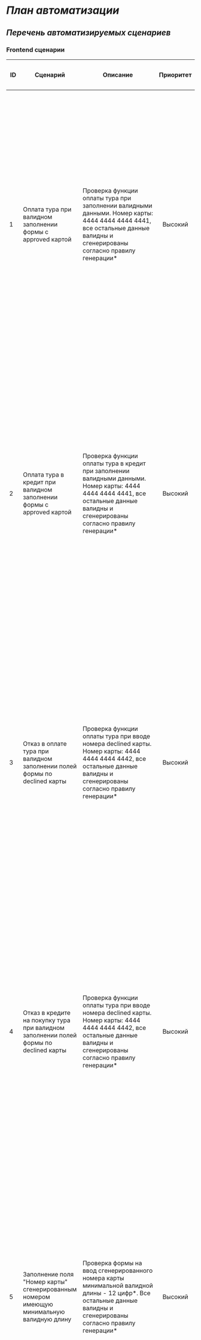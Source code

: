 # _План автоматизации_ #
## _Перечень автоматизируемых сценариев_ ##
### Frontend сценарии ###

| <p style="text-align: center;">ID<p> |                                        <p style="text-align: center;">Сценарий<p>                                         |                                                                                                                                                                                                                                                            <p style="text-align: center;">Описание<p> | <p style="text-align: center;">Приоритет<p> |                                                                                                                                                                                                                                                                                                                                                                                                                                                                                                                                                                      <p style="text-align: center;">Шаги<p> |                                                                                                                                                                                                      <p style="text-align: center;">Ожидаемый результат<p> |
|:-------------------------------------|:-------------------------------------------------------------------------------------------------------------------------:|------------------------------------------------------------------------------------------------------------------------------------------------------------------------------------------------------------------------------------------------------------------------------------------------------:|--------------------------------------------:|------------------------------------------------------------------------------------------------------------------------------------------------------------------------------------------------------------------------------------------------------------------------------------------------------------------------------------------------------------------------------------------------------------------------------------------------------------------------------------------------------------------------------------------------------------------------------------------------------------:|-----------------------------------------------------------------------------------------------------------------------------------------------------------------------------------------------------------------------------------------------------------:|
| 1                                    |                <p style="text-align: left;">Оплата тура при валидном заполнении формы c approved картой<p>                |                                                                                             <p style="text-align: left;">Проверка функции оплаты тура при заполнении валидными данными. Номер карты: 4444 4444 4444 4441, все остальные данные валидны и сгенерированы согласно правилу генерации*<p> |   <p style="text-align: center;">Высокий<p> |                    <p style="text-align: left;">1. Переход на страницу покупки тура http://localhost:8080/   <br/>2. Произвести переход к форме карты через "Купить"  <br/>3. Ввод в поле "Номер карты"  действующего номера 4444 4444 4444 4441  <br/>4. Ввод в поле "Месяц" сгенерированного месяца <br/>5.  Ввод в поле "Год" сгенерированного года  <br/>6. Ввод в поле "Владелец" сгенерированного наименования владельца карты <br/>7. Ввод в поле "CVC/CVV" сгенерированной комбинации чисел  <br/>8. Произвести операцию оплаты тура через "Продолжить"  <br/>9. Проверка на соответствие ответа<p> |                                                                                             <p style="text-align: left;">Сообщение: Успешно! Операция одобрена банком на странице покупки тура. Статус 200, В БД  появились данные указанные в описании<p> |
| 2                                    |           <p style="text-align: left;">Оплата тура в кредит при валидном заполнении формы с approved картой<p>            |                                                                                    <p style="text-align: left;">Проверка функции оплаты тура в кредит при заполнении валидными данными. Номер карты: 4444 4444 4444 4441, все остальные данные валидны и сгенерированы согласно правилу генерации*<p> |   <p style="text-align: center;">Высокий<p> |                     <p style="text-align: left;">1. Переход на страницу покупки тура http://localhost:8080/   <br/>2. Произвести оплату тура через "Купить в кредит"  <br/>3. Ввод в поле "Номер карты"  действующего номера 4444 4444 4444 4441  <br/>4. Ввод в поле "Месяц" сгенерированного месяца <br/>5.  Ввод в поле "Год" сгенерированного года  <br/>6. Ввод в поле "Владелец" сгенерированного наименования владельца карты <br/>7. Ввод в поле "CVC/CVV" сгенерированной комбинации чисел  <br/>8. Произвести операцию оплаты тура через "Продолжить"  <br/>9. Проверка на соответствие ответа<p> |                                                                                             <p style="text-align: left;">Сообщение: Успешно! Операция одобрена банком на странице покупки тура. Статус 200, В БД  появились данные указанные в описании<p> |
| 3                                    |         <p style="text-align: left;">Отказ в оплате тура при валидном заполнении полей формы по declined карты<p>         |                                                                                              <p style="text-align: left;">Проверка функции оплаты тура при вводе номера declined карты. Номер карты: 4444 4444 4444 4442, все остальные данные валидны и сгенерированы согласно правилу генерации*<p> |   <p style="text-align: center;">Высокий<p> |                   <p style="text-align: left;">1. Переход на страницу покупки тура http://localhost:8080/   <br/>2. Произвести переход к форме карты через "Купить"  <br/>3. Ввод в поле "Номер карты"  действующего номера 4444 4444 4444 4442   <br/>4. Ввод в поле "Месяц" сгенерированного месяца <br/>5.  Ввод в поле "Год" сгенерированного года  <br/>6. Ввод в поле "Владелец" сгенерированного наименования владельца карты <br/>7. Ввод в поле "CVC/CVV" сгенерированной комбинации чисел  <br/>8. Произвести операцию оплаты тура через "Продолжить"  <br/>9. Проверка на соответствие ответа<p> |                                                                                                           <p style="text-align: left;">Сообщение: Ошибка! Банк отказал в проведении операции. Статус 400, в БД не появились данные указанные в описании<p> |
| 4                                    |   <p style="text-align: left;">Отказ в кредите на покупку тура при валидном заполнении полей формы по declined карты<p>   |                                                                                              <p style="text-align: left;">Проверка функции оплаты тура при вводе номера declined карты. Номер карты: 4444 4444 4444 4442, все остальные данные валидны и сгенерированы согласно правилу генерации*<p> |   <p style="text-align: center;">Высокий<p> |                    <p style="text-align: left;">1. Переход на страницу покупки тура http://localhost:8080/   <br/>2. Произвести оплату тура через "Купить в кредит"  <br/>3. Ввод в поле "Номер карты"  действующего номера 4444 4444 4444 4442   <br/>4. Ввод в поле "Месяц" сгенерированного месяца <br/>5.  Ввод в поле "Год" сгенерированного года  <br/>6. Ввод в поле "Владелец" сгенерированного наименования владельца карты <br/>7. Ввод в поле "CVC/CVV" сгенерированной комбинации чисел  <br/>8. Произвести операцию оплаты тура через "Продолжить"  <br/>9. Проверка на соответствие ответа<p> |                                                                                                           <p style="text-align: left;">Сообщение: Ошибка! Банк отказал в проведении операции. Статус 400, в БД не появились данные указанные в описании<p> |                                                                                       |
| 5                                    | <p style="text-align: left;">Заполнение поля "Номер карты" сгенерированным номером имеющую минимальную валидную длину<p>  |                                                                                                  <p style="text-align: left;">Проверка формы на ввод сгенерированного номера карты минимальной валидной длины - 12 цифр*. Все остальные данные валидны и сгенерированы согласно правилу генерации*<p> |   <p style="text-align: center;">Высокий<p> |                               <p style="text-align: left;">1. Переход на страницу покупки тура http://localhost:8080/   <br/>2. Произвести переход к форме карты через "Купить"  <br/>3. Ввод в поле "Номер карты" сгенерированного номера карты  <br/>4. Ввод в поле "Месяц" сгенерированного месяца <br/>5.  Ввод в поле "Год" сгенерированного года  <br/>6. Ввод в поле "Владелец" сгенерированного наименования владельца карты <br/>7. Ввод в поле "CVC/CVV" сгенерированной комбинации чисел  <br/>8. Произвести операцию оплаты тура через "Продолжить"  <br/>9. Проверка на соответствие ответа<p> |                                                                        <p style="text-align: left;">Принятие формой указанного номера. Сообщение: Ошибка! Банк отказал в проведении операции. Статус 400, в БД не появились данные указанные в описании<p> |
| 6                                    | <p style="text-align: left;">Заполнение поля "Номер карты" сгенерированным номером имеющую максимальную валидную длину<p> |                                                                                        <p style="text-align: left;">Проверка формы на ввод случайно сгенерированного номера карты максимальной валидной длины - 19 цифр*. Все остальные данные валидны и сгенерированы согласно правилу генерации*<p> |   <p style="text-align: center;">Высокий<p> |                               <p style="text-align: left;">1. Переход на страницу покупки тура http://localhost:8080/   <br/>2. Произвести переход к форме карты через "Купить"  <br/>3. Ввод в поле "Номер карты" сгенерированного номера карты  <br/>4. Ввод в поле "Месяц" сгенерированного месяца <br/>5.  Ввод в поле "Год" сгенерированного года  <br/>6. Ввод в поле "Владелец" сгенерированного наименования владельца карты <br/>7. Ввод в поле "CVC/CVV" сгенерированной комбинации чисел  <br/>8. Произвести операцию оплаты тура через "Продолжить"  <br/>9. Проверка на соответствие ответа<p> |                                                                        <p style="text-align: left;">Принятие формой указанного номера. Сообщение: Ошибка! Банк отказал в проведении операции. Статус 400, в БД не появились данные указанные в описании<p> |
| 7                                    |            <p style="text-align: left;">Заполнение поля "Номер карты" сгенерированным номером длину 16 цифр<p>            |                                                                                                            <p style="text-align: left;">Проверка формы на ввод случайно сгенерированного номера карты длинной - 16 цифр*. Все остальные данные валидны и сгенерированы согласно правилу генерации*<p> |   <p style="text-align: center;">Высокий<p> |                               <p style="text-align: left;">1. Переход на страницу покупки тура http://localhost:8080/   <br/>2. Произвести переход к форме карты через "Купить"  <br/>3. Ввод в поле "Номер карты" сгенерированного номера карты  <br/>4. Ввод в поле "Месяц" сгенерированного месяца <br/>5.  Ввод в поле "Год" сгенерированного года  <br/>6. Ввод в поле "Владелец" сгенерированного наименования владельца карты <br/>7. Ввод в поле "CVC/CVV" сгенерированной комбинации чисел  <br/>8. Произвести операцию оплаты тура через "Продолжить"  <br/>9. Проверка на соответствие ответа<p> |                                                                        <p style="text-align: left;">Принятие формой указанного номера. Сообщение: Ошибка! Банк отказал в проведении операции. Статус 400, в БД не появились данные указанные в описании<p> |
| 8                                    |          <p style="text-align: left;">Заполнение поля "Номер карты" превышающим валидную длину карты номером<p>           |                                                                                                                          <p style="text-align: left;">Проверка формы на ввод случайно сгенерированного карты из 20 цифр*. Все остальные данные валидны и сгенерированы согласно правилу генерации*<p> |   <p style="text-align: center;">Высокий<p> |                               <p style="text-align: left;">1. Переход на страницу покупки тура http://localhost:8080/   <br/>2. Произвести переход к форме карты через "Купить"  <br/>3. Ввод в поле "Номер карты" сгенерированного номера карты  <br/>4. Ввод в поле "Месяц" сгенерированного месяца <br/>5.  Ввод в поле "Год" сгенерированного года  <br/>6. Ввод в поле "Владелец" сгенерированного наименования владельца карты <br/>7. Ввод в поле "CVC/CVV" сгенерированной комбинации чисел  <br/>8. Произвести операцию оплаты тура через "Продолжить"  <br/>9. Проверка на соответствие ответа<p> |                                                                                                           <p style="text-align: left;">Сообщение: Ошибка! Банк отказал в проведении операции. Статус 400, в БД не появились данные указанные в описании<p> |
| 9                                    |        <p style="text-align: left;">Заполнение поля "Номер карты"  ниже допустимой валидной длину карты номером<p>        |                                                                                                                   <p style="text-align: left;">Проверка формы на ввод случайно сгенерированного номера карты из 11 цифр*. Все остальные данные валидны и сгенерированы согласно правилу генерации*<p> |   <p style="text-align: center;">Высокий<p> |                               <p style="text-align: left;">1. Переход на страницу покупки тура http://localhost:8080/   <br/>2. Произвести переход к форме карты через "Купить"  <br/>3. Ввод в поле "Номер карты" сгенерированного номера карты  <br/>4. Ввод в поле "Месяц" сгенерированного месяца <br/>5.  Ввод в поле "Год" сгенерированного года  <br/>6. Ввод в поле "Владелец" сгенерированного наименования владельца карты <br/>7. Ввод в поле "CVC/CVV" сгенерированной комбинации чисел  <br/>8. Произвести операцию оплаты тура через "Продолжить"  <br/>9. Проверка на соответствие ответа<p> |                                                                                  <p style="text-align: left;">В форме карты в поле "Номер карты" появилось предупреждение: "Неверный формат". Статус 400, в БД не появились данные указанные в описании<p> |
| 10                                   |                             <p style="text-align: left;">Поле "Номер карты" не заполняется<p>                             |                                                                                                                                             <p style="text-align: left;">Проверка формы при отказе от ввода номера карты. Все остальные данные валидны и сгенерированы согласно правилу генерации*<p> |   <p style="text-align: center;">Высокий<p> |                                                <p style="text-align: left;">1. Переход на страницу покупки тура http://localhost:8080/   <br/>2. Произвести переход к форме карты через "Купить"  <br/>3. Ничего не вводить в поле "Номер карты"  <br/>4. Ввод в поле "Месяц" сгенерированного месяца <br/>5.  Ввод в поле "Год" сгенерированного года  <br/>6. Ввод в поле "Владелец" сгенерированного наименования владельца карты <br/>7. Ввод в поле "CVC/CVV" сгенерированной комбинации чисел  <br/>8. Произвести операцию оплаты тура через "Продолжить"  <br/>9. Проверка на соответствие ответа<p> |                                                                  <p style="text-align: left;">В форме карты в поле "Номер карты" появилось предупреждение: "Поле обязательно для заполнения". Статус 400, в БД не появились данные указанные в описании<p> |
| 11                                   |       <p style="text-align: left;">Заполнении формы валидными данными c approved картой указанной без пробелов <p>        |                                                                                                           <p style="text-align: left;">Проверка формы при вводе номера карты без пробелов. Номер карты: 4444444444444441. Все остальные данные валидны и сгенерированы согласно правилу генерации*<p> |   <p style="text-align: center;">Высокий<p> |                                           <p style="text-align: left;">1. Переход на страницу покупки тура http://localhost:8080/   <br/>2. Произвести переход к форме карты через "Купить"  <br/>3. Ввод в поле "Номер карты" 44444444444444441  <br/>4. Ввод в поле "Месяц" сгенерированного месяца <br/>5.  Ввод в поле "Год" сгенерированного года  <br/>6. Ввод в поле "Владелец" сгенерированного наименования владельца карты <br/>7. Ввод в поле "CVC/CVV" сгенерированной комбинации чисел  <br/>8. Произвести операцию оплаты тура через "Продолжить"  <br/>9. Проверка на соответствие ответа<p> |                                                                                             <p style="text-align: left;">Сообщение: Успешно! Операция одобрена банком на странице покупки тура. Статус 200, В БД  появились данные указанные в описании<p> |
| 12                                   |                     <p style="text-align: left;">Заполнение поля "Месяц" невалидным номером месяца<p>                     | <p style="text-align: left;">Проверка формы в случае случайно сгенерированного невалидного номера месяца(превышающего число месяцев в году). Генерируется число более 12, но менее 100. Номер карты: 4444 4444 4444 4441. Все остальные данные валидны и сгенерированы согласно правилу генерации*<p> |   <p style="text-align: center;">Средний<p> |                    <p style="text-align: left;">1. Переход на страницу покупки тура http://localhost:8080/   <br/>2. Произвести переход к форме карты через "Купить"  <br/>3. Ввод в поле "Номер карты"  действующего номера 4444 4444 4444 4441  <br/>4. Ввод в поле "Месяц" сгенерированного месяца <br/>5.  Ввод в поле "Год" сгенерированного года  <br/>6. Ввод в поле "Владелец" сгенерированного наименования владельца карты <br/>7. Ввод в поле "CVC/CVV" сгенерированной комбинации чисел  <br/>8. Произвести операцию оплаты тура через "Продолжить"  <br/>9. Проверка на соответствие ответа<p> |                                                                     <p style="text-align: left;">В форме карты в поле "Месяц" появилось предупреждение: "Неверно указан срок действия карты". Статус 400, в БД не появились данные указанные в описании<p> |
| 13                                   |                               <p style="text-align: left;">Заполнение поля "Месяц" нулём<p>                               |                                                                                                  <p style="text-align: left;">Проверка формы в случае указания нуля "0" в поле "Месяц". Номер карты: 4444 4444 4444 4441. Все остальные данные валидны и сгенерированы согласно правилу генерации*<p> |   <p style="text-align: center;">Средний<p> |                                   <p style="text-align: left;">1. Переход на страницу покупки тура http://localhost:8080/   <br/>2. Произвести переход к форме карты через "Купить"  <br/>3. Ввод в поле "Номер карты"  действующего номера 4444 4444 4444 4441  <br/>4. Ввод в поле "Месяц" нуля "0" <br/>5.  Ввод в поле "Год" сгенерированного года  <br/>6. Ввод в поле "Владелец" сгенерированного наименования владельца карты <br/>7. Ввод в поле "CVC/CVV" сгенерированной комбинации чисел  <br/>8. Произвести операцию оплаты тура через "Продолжить"  <br/>9. Проверка на соответствие ответа<p> |                                                                                        <p style="text-align: left;">В форме карты в поле "Месяц" появилось предупреждение: "Неверный формат". Статус 400, в БД не появились данные указанные в описании<p> |
| 14                                   |                           <p style="text-align: left;">Заполнение поля "Месяц" двумя нулями<p>                            |                                                                                           <p style="text-align: left;">Проверка формы в случае указания двух нулей "00" в поле "Месяц". Номер карты: 4444 4444 4444 4441. Все остальные данные валидны и сгенерированы согласно правилу генерации*<p> |   <p style="text-align: center;">Средний<p> |                            <p style="text-align: left;">1. Переход на страницу покупки тура http://localhost:8080/   <br/>2. Произвести переход к форме карты через "Купить"  <br/>3. Ввод в поле "Номер карты"  действующего номера 4444 4444 4444 4441  <br/>4. Ввод в поле "Месяц" двух нулей "00" <br/>5.  Ввод в поле "Год" сгенерированного года  <br/>6. Ввод в поле "Владелец" сгенерированного наименования владельца карты <br/>7. Ввод в поле "CVC/CVV" сгенерированной комбинации чисел  <br/>8. Произвести операцию оплаты тура через "Продолжить"  <br/>9. Проверка на соответствие ответа<p> |                                                                     <p style="text-align: left;">В форме карты в поле "Месяц" появилось предупреждение: "Неверно указан срок действия карты". Статус 400, в БД не появились данные указанные в описании<p> |
| 15                                   |                   <p style="text-align: left;">Заполнение поля "Месяц" без нуля перед числом от 1-9<p>                    |                              <p style="text-align: left;">Проверка формы в случае отказа от установки нуля перед числами от 1 до 9  в поле "Месяц". Генерируется любое число от 1 до 9. Номер карты: 4444 4444 4444 4441. Все остальные данные валидны и сгенерированы согласно правилу генерации*<p> |   <p style="text-align: center;">Средний<p> |      <p style="text-align: left;">1. Переход на страницу покупки тура http://localhost:8080/   <br/>2. Произвести переход к форме карты через "Купить"  <br/>3. Ввод в поле "Номер карты"  действующего номера 4444 4444 4444 4441  <br/>4. Ввод в поле "Месяц" сгенерированного номера месяца от 1-9 <br/>5.  Ввод в поле "Год" сгенерированного года  <br/>6. Ввод в поле "Владелец" сгенерированного наименования владельца карты <br/>7. Ввод в поле "CVC/CVV" сгенерированной комбинации чисел  <br/>8. Произвести операцию оплаты тура через "Продолжить"  <br/>9. Проверка на соответствие ответа<p> |                                                                                             <p style="text-align: left;">Сообщение: Успешно! Операция одобрена банком на странице покупки тура. Статус 200, В БД  появились данные указанные в описании<p> |
| 16                                   |            <p style="text-align: left;">Заполнение поля "Год" числом больше текущий год на ровно на 20 лет<p>             |                                        <p style="text-align: left;">Проверка формы при установке в поле "Год" года превышающую текущую дату на 20 лет и в поле "Месяц" текущего месяца. Номер карты: 4444 4444 4444 4441. Все остальные данные валидны и сгенерированы согласно правилу генерации*<p> |   <p style="text-align: center;">Средний<p> |              <p style="text-align: left;">1. Переход на страницу покупки тура http://localhost:8080/   <br/>2. Произвести переход к форме карты через "Купить"  <br/>3. Ввод в поле "Номер карты"  действующего номера 4444 4444 4444 4441  <br/>4. Ввод в поле "Месяц" текущего месяца <br/>5.  Ввод в поле "Год" года больше текущего ровно на 20 лет <br/>6. Ввод в поле "Владелец" сгенерированного наименования владельца карты <br/>7. Ввод в поле "CVC/CVV" сгенерированной комбинации чисел  <br/>8. Произвести операцию оплаты тура через "Продолжить"  <br/>9. Проверка на соответствие ответа<p> |                                                                                             <p style="text-align: left;">Сообщение: Успешно! Операция одобрена банком на странице покупки тура. Статус 200, В БД  появились данные указанные в описании<p> |
| 17                                   |              <p style="text-align: left;">Заполнение поля "Год" числом превышающий текущий год на 20 лет<p>               |                                                                         <p style="text-align: left;">Проверка формы при установке в поле "Год" года превышающую текущую дату на 20 лет. Номер карты: 4444 4444 4444 4441. Все остальные данные валидны и сгенерированы согласно правилу генерации*<p> |   <p style="text-align: center;">Средний<p> | <p style="text-align: left;">1. Переход на страницу покупки тура http://localhost:8080/   <br/>2. Произвести переход к форме карты через "Купить"  <br/>3. Ввод в поле "Номер карты"  действующего номера 4444 4444 4444 4441  <br/>4. Ввод в поле "Месяц" сгенерированного номера месяца <br/>5.  Ввод в поле "Год" года превышающий текущий на 20 лет <br/>6. Ввод в поле "Владелец" сгенерированного наименования владельца карты <br/>7. Ввод в поле "CVC/CVV" сгенерированной комбинации чисел  <br/>8. Произвести операцию оплаты тура через "Продолжить"  <br/>9. Проверка на соответствие ответа<p> |                                                                       <p style="text-align: left;">В форме карты в поле "Год" появилось предупреждение: "Неверно указан срок действия карты". Статус 400, в БД не появились данные указанные в описании<p> |
| 18                                   |                 <p style="text-align: left;">Заполнение поля "Год" датой при которой срок карты истёк<p>                  |                                                                                                <p style="text-align: left;">Проверка формы при установке в поле "Год" предыдущего года. Номер карты: 4444 4444 4444 4441. Все остальные данные валидны и сгенерированы согласно правилу генерации*<p> |   <p style="text-align: center;">Средний<p> |                     <p style="text-align: left;">1. Переход на страницу покупки тура http://localhost:8080/   <br/>2. Произвести переход к форме карты через "Купить"  <br/>3. Ввод в поле "Номер карты"  действующего номера 4444 4444 4444 4441  <br/>4. Ввод в поле "Месяц" сгенерированного номера месяца <br/>5.  Ввод в поле "Год" текущего года  <br/>6. Ввод в поле "Владелец" сгенерированного наименования владельца карты <br/>7. Ввод в поле "CVC/CVV" сгенерированной комбинации чисел  <br/>8. Произвести операцию оплаты тура через "Продолжить"  <br/>9. Проверка на соответствие ответа<p> |                                                                                <p style="text-align: left;">В форме карты в поле "Год" появилось предупреждение: "Истёк срок действия карты". Статус 400, в БД не появились данные указанные в описании<p> |
| 19                                   |                                <p style="text-align: left;">Заполнение поля "Год" нулём<p>                                |                                                                                                        <p style="text-align: left;">Проверка формы при установке в поле "Год" нуля "0". Номер карты: 4444 4444 4444 4441. Все остальные данные валидны и сгенерированы согласно правилу генерации*<p> |    <p style="text-align: center;">Низкий<p> |                                     <p style="text-align: left;">1. Переход на страницу покупки тура http://localhost:8080/   <br/>2. Произвести переход к форме карты через "Купить"  <br/>3. Ввод в поле "Номер карты"  действующего номера 4444 4444 4444 4441  <br/>4. Ввод в поле "Месяц" предыдущего месяца <br/>5.  Ввод в поле "Год"  нуля "0"  <br/>6. Ввод в поле "Владелец" сгенерированного наименования владельца карты <br/>7. Ввод в поле "CVC/CVV" сгенерированной комбинации чисел  <br/>8. Произвести операцию оплаты тура через "Продолжить"  <br/>9. Проверка на соответствие ответа<p> |                                                                                          <p style="text-align: left;">В форме карты в поле "Год" появилось предупреждение: "Неверный формат". Статус 400, в БД не появились данные указанные в описании<p> |
| 20                                   |                            <p style="text-align: left;">Заполнение поля "Год" двумя нулями<p>                             |                                                                   <p style="text-align: left;">Проверка формы при установке в поле "Год" двух нулей "00", в поле месяц текущего месяца. Номер карты: 4444 4444 4444 4441. Все остальные данные валидны и сгенерированы согласно правилу генерации*<p> |    <p style="text-align: center;">Низкий<p> |                  <p style="text-align: left;">1. Переход на страницу покупки тура http://localhost:8080/   <br/>2. Произвести переход к форме карты через "Купить"  <br/>3. Ввод в поле "Номер карты"  действующего номера 4444 4444 4444 4441  <br/>4.  Ввод в поле "Месяц" сгенерированного номера месяца <br/>5.  Ввод в поле "Год"  двух нулей "0"  <br/>6. Ввод в поле "Владелец" сгенерированного наименования владельца карты <br/>7. Ввод в поле "CVC/CVV" сгенерированной комбинации чисел  <br/>8. Произвести операцию оплаты тура через "Продолжить"  <br/>9. Проверка на соответствие ответа<p> | <p style="text-align: left;">В форме карты в поле "Год" появилось предупреждение: "Истёк срок действия карты". Статус 400, в БД не появились данные указанные в описании. В случае соответствия указанного года текущему, операция завершается успешно.<p> |
| 21                                   |                                 <p style="text-align: left;">Поле "Год" не заполняется<p>                                 |                                                                                                <p style="text-align: left;">Проверка формы при отказе от заполнения данными поля "Год". Номер карты: 4444 4444 4444 4441. Все остальные данные валидны и сгенерированы согласно правилу генерации*<p> |   <p style="text-align: center;">Средний<p> |                        <p style="text-align: left;">1. Переход на страницу покупки тура http://localhost:8080/   <br/>2. Произвести переход к форме карты через "Купить"  <br/>3. Ввод в поле "Номер карты"  действующего номера 4444 4444 4444 4441  <br/>4.  Ввод в поле "Месяц" сгенерированного номера месяца <br/>5.  Поле "Год"  оставить пустым  <br/>6. Ввод в поле "Владелец" сгенерированного наименования владельца карты <br/>7. Ввод в поле "CVC/CVV" сгенерированной комбинации чисел  <br/>8. Произвести операцию оплаты тура через "Продолжить"  <br/>9. Проверка на соответствие ответа<p> |                                                                          <p style="text-align: left;">В форме карты в поле "Год" появилось предупреждение: "Поле обязательно для заполнения". Статус 400, в БД не появились данные указанные в описании<p> |
| 22                                   |                                <p style="text-align: left;">Поле "Месяц" не заполняется<p>                                |                                                                                              <p style="text-align: left;">Проверка формы при отказе от заполнения данными поля "Месяц". Номер карты: 4444 4444 4444 4441. Все остальные данные валидны и сгенерированы согласно правилу генерации*<p> |   <p style="text-align: center;">Средний<p> |                                   <p style="text-align: left;">1. Переход на страницу покупки тура http://localhost:8080/   <br/>2. Произвести переход к форме карты через "Купить"  <br/>3. Ввод в поле "Номер карты"  действующего номера 4444 4444 4444 4441  <br/>4. Поле "Месяц" оставить пустым <br/>5.  Ввод в поле "Год" сгенерированного года  <br/>6. Ввод в поле "Владелец" сгенерированного наименования владельца карты <br/>7. Ввод в поле "CVC/CVV" сгенерированной комбинации чисел  <br/>8. Произвести операцию оплаты тура через "Продолжить"  <br/>9. Проверка на соответствие ответа<p> |                                                                        <p style="text-align: left;">В форме карты в поле "Месяц" появилось предупреждение: "Поле обязательно для заполнения". Статус 400, в БД не появились данные указанные в описании<p> |
| 23                                   |             <p style="text-align: left;">Заполнение поля "Владелец" наименованием с использованием дефиса<p>              |                                             <p style="text-align: left;">Проверка формы при заполнении поля "Владелец" сгенерированного наименования внутри которого использован дефис. Номер карты: 4444 4444 4444 4441. Все остальные данные валидны и сгенерированы согласно правилу генерации*<p> |   <p style="text-align: center;">Средний<p> |             <p style="text-align: left;">1. Переход на страницу покупки тура http://localhost:8080/   <br/>2. Произвести переход к форме карты через "Купить"  <br/>3. Ввод в поле "Номер карты"  действующего номера 4444 4444 4444 4441  <br/>4. Ввод в поле "Месяц" сгенерированного номера месяца <br/>5.  Ввод в поле "Год" сгенерированного года  <br/>6. Ввод в поле "Владелец" сгенерированного наименования владельца карты <br/>7. Ввод в поле "CVC/CVV" сгенерированной комбинации чисел  <br/>8. Произвести операцию оплаты тура через "Продолжить"  <br/>9. Проверка на соответствие ответа<p> |                                                                                             <p style="text-align: left;">Сообщение: Успешно! Операция одобрена банком на странице покупки тура. Статус 200, В БД  появились данные указанные в описании<p> |
| 24                                   |   <p style="text-align: left;">Заполнение поля "Владелец" наименованием с использованием пробела после наименования<p>    |                                             <p style="text-align: left;">Проверка формы при заполнении поля "Владелец" сгенерированного наименования после которого использован пробел. Номер карты: 4444 4444 4444 4441. Все остальные данные валидны и сгенерированы согласно правилу генерации*<p> |    <p style="text-align: center;">Низкий<p> |             <p style="text-align: left;">1. Переход на страницу покупки тура http://localhost:8080/   <br/>2. Произвести переход к форме карты через "Купить"  <br/>3. Ввод в поле "Номер карты"  действующего номера 4444 4444 4444 4441  <br/>4. Ввод в поле "Месяц" сгенерированного номера месяца <br/>5.  Ввод в поле "Год" сгенерированного года  <br/>6. Ввод в поле "Владелец" сгенерированного наименования владельца карты <br/>7. Ввод в поле "CVC/CVV" сгенерированной комбинации чисел  <br/>8. Произвести операцию оплаты тура через "Продолжить"  <br/>9. Проверка на соответствие ответа<p> |                                                                                             <p style="text-align: left;">Сообщение: Успешно! Операция одобрена банком на странице покупки тура. Статус 200, В БД  появились данные указанные в описании<p> |
| 25                                   |   <p style="text-align: left;">Заполнение поля "Владелец" наименованием с использованием пробела перед наименованием<p>   |                                              <p style="text-align: left;">Проверка формы при заполнении поля "Владелец" сгенерированного наименования перед которым использован пробел. Номер карты: 4444 4444 4444 4441. Все остальные данные валидны и сгенерированы согласно правилу генерации*<p> |    <p style="text-align: center;">Низкий<p> |             <p style="text-align: left;">1. Переход на страницу покупки тура http://localhost:8080/   <br/>2. Произвести переход к форме карты через "Купить"  <br/>3. Ввод в поле "Номер карты"  действующего номера 4444 4444 4444 4441  <br/>4. Ввод в поле "Месяц" сгенерированного номера месяца <br/>5.  Ввод в поле "Год" сгенерированного года  <br/>6. Ввод в поле "Владелец" сгенерированного наименования владельца карты <br/>7. Ввод в поле "CVC/CVV" сгенерированной комбинации чисел  <br/>8. Произвести операцию оплаты тура через "Продолжить"  <br/>9. Проверка на соответствие ответа<p> |                                                 <p style="text-align: left;">Наименование указано без пробела перед ним. Сообщение: Успешно! Операция одобрена банком на странице покупки тура. Статус 200, В БД  появились данные указанные в описании<p> |
| 26                                   |                      <p style="text-align: left;">Заполнение поля "Владелец" при неименной карте<p>                       |                                                                             <p style="text-align: left;">Проверка формы при заполнении поля "Владелец" наименованием "Unembossed name". Номер карты: 4444 4444 4444 4441. Все остальные данные валидны и сгенерированы согласно правилу генерации*<p> |   <p style="text-align: center;">Высокий<p> |                                         <p style="text-align: left;">1. Переход на страницу покупки тура http://localhost:8080/   <br/>2. Произвести переход к форме карты через "Купить"  <br/>3. Ввод в поле "Номер карты"  действующего номера 4444 4444 4444 4441  <br/>4. Ввод в поле "Месяц" сгенерированного номера месяца <br/>5.  Ввод в поле "Год" сгенерированного года  <br/>6. Ввод в поле "Владелец" "Unembossed name" <br/>7. Ввод в поле "CVC/CVV" сгенерированной комбинации чисел  <br/>8. Произвести операцию оплаты тура через "Продолжить"  <br/>9. Проверка на соответствие ответа<p> |                                                                                             <p style="text-align: left;">Сообщение: Успешно! Операция одобрена банком на странице покупки тура. Статус 200, В БД  появились данные указанные в описании<p> |
| 27                                   |         <p style="text-align: left;">Заполнение поля "Владелец" наименованием с двумя пробелами между именами<p>          |                               <p style="text-align: left;">Проверка формы при заполнении поля "Владелец" сгенерированного наименования между именами которого используются два пробела. Номер карты: 4444 4444 4444 4441. Все остальные данные валидны и сгенерированы согласно правилу генерации*<p> |    <p style="text-align: center;">Низкий<p> |             <p style="text-align: left;">1. Переход на страницу покупки тура http://localhost:8080/   <br/>2. Произвести переход к форме карты через "Купить"  <br/>3. Ввод в поле "Номер карты"  действующего номера 4444 4444 4444 4441  <br/>4. Ввод в поле "Месяц" сгенерированного номера месяца <br/>5.  Ввод в поле "Год" сгенерированного года  <br/>6. Ввод в поле "Владелец" сгенерированного наименования владельца карты <br/>7. Ввод в поле "CVC/CVV" сгенерированной комбинации чисел  <br/>8. Произвести операцию оплаты тура через "Продолжить"  <br/>9. Проверка на соответствие ответа<p> |                                                                                     <p style="text-align: left;">В форме карты в поле "Владелец" появилось предупреждение: "Неверный формат". Статус 400, в БД не появились данные указанные в описании<p> |
| 28                                   |   <p style="text-align: left;">Заполнение поля "Владелец" при указании наименования с использованием спец. символов<p>    |                                                              <p style="text-align: left;">Проверка формы при заполнении поля "Владелец" наименованием: SPECIAL?#^)(!"'></*%$.@№!&-+~`:. Номер карты: 4444 4444 4444 4441. Все остальные данные валидны и сгенерированы согласно правилу генерации*<p> |    <p style="text-align: center;">Низкий<p> |              <p style="text-align: left;">1. Переход на страницу покупки тура http://localhost:8080/   <br/>2. Произвести переход к форме карты через "Купить"  <br/>3. Ввод в поле "Номер карты"  действующего номера 4444 4444 4444 4441  <br/>4. Ввод в поле "Месяц" сгенерированного номера месяца <br/>5.  Ввод в поле "Год" сгенерированного года  <br/>6. Ввод в поле "Владелец" наименования SPECIAL?#^)(!"'></*%$.@№!&-+~`: <br/>7. Ввод в поле "CVC/CVV" сгенерированной комбинации чисел  <br/>8. Произвести операцию оплаты тура через "Продолжить"  <br/>9. Проверка на соответствие ответа<p> |                              <p style="text-align: left;">В форме карты в поле "Владелец" появилось предупреждение: "Наименования Владельца должно быть указано латиницей верхнего регистра". Статус 400, в БД не появились данные указанные в описании<p> |
| 29                                   |     <p style="text-align: left;">Заполнение поля "Владелец" наименованием на латинице верхнего и нижнего регистра<p>      |                <p style="text-align: left;">Проверка формы при заполнении поля "Владелец" сгенерированным наименованием на латинице с использованием букв верхнего и нижнего регистра . Номер карты: 4444 4444 4444 4441. Все остальные данные валидны и сгенерированы согласно правилу генерации*<p> |    <p style="text-align: center;">Низкий<p> |             <p style="text-align: left;">1. Переход на страницу покупки тура http://localhost:8080/   <br/>2. Произвести переход к форме карты через "Купить"  <br/>3. Ввод в поле "Номер карты"  действующего номера 4444 4444 4444 4441  <br/>4. Ввод в поле "Месяц" сгенерированного номера месяца <br/>5.  Ввод в поле "Год" сгенерированного года  <br/>6. Ввод в поле "Владелец" сгенерированного наименования владельца карты <br/>7. Ввод в поле "CVC/CVV" сгенерированной комбинации чисел  <br/>8. Произвести операцию оплаты тура через "Продолжить"  <br/>9. Проверка на соответствие ответа<p> |                              <p style="text-align: left;">В форме карты в поле "Владелец" появилось предупреждение: "Наименования Владельца должно быть указано латиницей верхнего регистра". Статус 400, в БД не появились данные указанные в описании<p> |
| 30                                   |     <p style="text-align: left;">Заполнение поля "Владелец" наименованием на кириллице верхнего и нижнего регистра<p>     |               <p style="text-align: left;">Проверка формы при заполнении поля "Владелец" сгенерированным наименованием на кириллице с использованием букв верхнего и нижнего регистра . Номер карты: 4444 4444 4444 4441. Все остальные данные валидны и сгенерированы согласно правилу генерации*<p> |    <p style="text-align: center;">Низкий<p> |             <p style="text-align: left;">1. Переход на страницу покупки тура http://localhost:8080/   <br/>2. Произвести переход к форме карты через "Купить"  <br/>3. Ввод в поле "Номер карты"  действующего номера 4444 4444 4444 4441  <br/>4. Ввод в поле "Месяц" сгенерированного номера месяца <br/>5.  Ввод в поле "Год" сгенерированного года  <br/>6. Ввод в поле "Владелец" сгенерированного наименования владельца карты <br/>7. Ввод в поле "CVC/CVV" сгенерированной комбинации чисел  <br/>8. Произвести операцию оплаты тура через "Продолжить"  <br/>9. Проверка на соответствие ответа<p> |                              <p style="text-align: left;">В форме карты в поле "Владелец" появилось предупреждение: "Наименования Владельца должно быть указано латиницей верхнего регистра". Статус 400, в БД не появились данные указанные в описании<p> |
| 31                                   |              <p style="text-align: left;">Заполнение поля "Владелец" наименованием с использованием цифр<p>               |                                                        <p style="text-align: left;">Проверка формы при заполнении поля "Владелец" сгенерированным наименованием с использованием цифр . Номер карты: 4444 4444 4444 4441. Все остальные данные валидны и сгенерированы согласно правилу генерации*<p> |    <p style="text-align: center;">Низкий<p> |            <p style="text-align: left;">1. Переход на страницу покупки тура http://localhost:8080/   <br/>2. Произвести переход к форме карты через "Купить"  <br/>3. Ввод в поле "Номер карты"  действующего номера 4444 4444 4444 4441  <br/>4. Ввод в поле "Месяц" сгенерированного номера месяца <br/>5.  Ввод в поле "Год" сгенерированного года  <br/>6. Ввод в поле "Владелец" сгенерированного наименования владельца карты  <br/>7. Ввод в поле "CVC/CVV" сгенерированной комбинации чисел  <br/>8. Произвести операцию оплаты тура через "Продолжить"  <br/>9. Проверка на соответствие ответа<p> |                              <p style="text-align: left;">В форме карты в поле "Владелец" появилось предупреждение: "Наименования Владельца должно быть указано латиницей верхнего регистра". Статус 400, в БД не появились данные указанные в описании<p> |
| 32                                   |                              <p style="text-align: left;">Поле "Владелец" не заполняется<p>                               |                                                                                                  <p style="text-align: left;">Проверка формы при отказе от заполнения поля "Владелец" . Номер карты: 4444 4444 4444 4441. Все остальные данные валидны и сгенерированы согласно правилу генерации*<p> |   <p style="text-align: center;">Средний<p> |                                                  <p style="text-align: left;">1. Переход на страницу покупки тура http://localhost:8080/   <br/>2. Произвести переход к форме карты через "Купить"  <br/>3. Ввод в поле "Номер карты"  действующего номера 4444 4444 4444 4441  <br/>4. Ввод в поле "Месяц" сгенерированного номера месяца <br/>5.  Ввод в поле "Год" сгенерированного года  <br/>6. Оставить поле "Владелец" пустым <br/>7. Ввод в поле "CVC/CVV" сгенерированной комбинации чисел  <br/>8. Произвести операцию оплаты тура через "Продолжить"  <br/>9. Проверка на соответствие ответа<p> |                                                                     <p style="text-align: left;">В форме карты в поле "Владелец" появилось предупреждение: "Поле обязательно для заполнения". Статус 400, в БД не появились данные указанные в описании<p> |
| 33                                   |                 <p style="text-align: left;">Заполнение поля "Владелец" наименованием из одного буквы<p>                  |                                                    <p style="text-align: left;">Проверка формы при заполнении поля "Владелец" одной генерируемой буквой на латинице в верхнем регистре. Номер карты: 4444 4444 4444 4441. Все остальные данные валидны и сгенерированы согласно правилу генерации*<p> |   <p style="text-align: center;">Средний<p> |            <p style="text-align: left;">1. Переход на страницу покупки тура http://localhost:8080/   <br/>2. Произвести переход к форме карты через "Купить"  <br/>3. Ввод в поле "Номер карты"  действующего номера 4444 4444 4444 4441  <br/>4. Ввод в поле "Месяц" сгенерированного номера месяца <br/>5.  Ввод в поле "Год" сгенерированного года  <br/>6. Ввод в поле "Владелец" сгенерированного наименования владельца карты  <br/>7. Ввод в поле "CVC/CVV" сгенерированной комбинации чисел  <br/>8. Произвести операцию оплаты тура через "Продолжить"  <br/>9. Проверка на соответствие ответа<p> |                                                                                             <p style="text-align: left;">Сообщение: Успешно! Операция одобрена банком на странице покупки тура. Статус 200, В БД  появились данные указанные в описании<p> |
| 34                                   |                          <p style="text-align: left;">Заполнение поля "CVC/CVV" одной цифрой<p>                           |                                                                                 <p style="text-align: left;">Проверка формы при заполнении поля "CVC/CVV" сгенерированной одной цифрой. Номер карты: 4444 4444 4444 4441. Все остальные данные валидны и сгенерированы согласно правилу генерации*<p> |   <p style="text-align: center;">Средний<p> |                                      <p style="text-align: left;">1. Переход на страницу покупки тура http://localhost:8080/   <br/>2. Произвести переход к форме карты через "Купить"  <br/>3. Ввод в поле "Номер карты"  действующего номера 4444 4444 4444 4441  <br/>4. Ввод в поле "Месяц" сгенерированного номера месяца <br/>5.  Ввод в поле "Год" сгенерированного года  <br/>6. Ввод в поле "Владелец" сгенерированного наименования  <br/>7. Ввод в поле "CVC/CVV" сгенерированного числа  <br/>8. Произвести операцию оплаты тура через "Продолжить"  <br/>9. Проверка на соответствие ответа<p> |                                                         <p style="text-align: left;"><p style="text-align: left;">В форме карты в поле "CVC/CVV" появилось предупреждение: "Неверный формат". Статус 400, в БД не появились данные указанные в описании<p> |
| 35                                   |                          <p style="text-align: left;">Заполнение поля "CVC/CVV" двумя цифрами<p>                          |                                                                               <p style="text-align: left;">Проверка формы при заполнении поля "CVC/CVV" сгенерированными двумя цифрами. Номер карты: 4444 4444 4444 4441. Все остальные данные валидны и сгенерированы согласно правилу генерации*<p> |   <p style="text-align: center;">Средний<p> |                                  <p style="text-align: left;">1. Переход на страницу покупки тура http://localhost:8080/   <br/>2. Произвести переход к форме карты через "Купить"  <br/>3. Ввод в поле "Номер карты"  действующего номера 4444 4444 4444 4441  <br/>4. Ввод в поле "Месяц" сгенерированного номера месяца <br/>5.  Ввод в поле "Год" сгенерированного года  <br/>6. Ввод в поле "Владелец" сгенерированного наименования  <br/>7. Ввод в поле "CVC/CVV" сгенерированной пары чисел  <br/>8. Произвести операцию оплаты тура через "Продолжить"  <br/>9. Проверка на соответствие ответа<p> |                                                         <p style="text-align: left;"><p style="text-align: left;">В форме карты в поле "CVC/CVV" появилось предупреждение: "Неверный формат". Статус 400, в БД не появились данные указанные в описании<p> |
| 36                                   |                              <p style="text-align: left;">Заполнение поля "CVC/CVV"нулём<p>                               |                                                                                                        <p style="text-align: left;">Проверка формы при заполнении поля "CVC/CVV" нулём. Номер карты: 4444 4444 4444 4441. Все остальные данные валидны и сгенерированы согласно правилу генерации*<p> |   <p style="text-align: center;">Средний<p> |                                                        <p style="text-align: left;">1. Переход на страницу покупки тура http://localhost:8080/   <br/>2. Произвести переход к форме карты через "Купить"  <br/>3. Ввод в поле "Номер карты"  действующего номера 4444 4444 4444 4441  <br/>4. Ввод в поле "Месяц" сгенерированного номера месяца <br/>5.  Ввод в поле "Год" сгенерированного года  <br/>6. Ввод в поле "Владелец" сгенерированного наименования  <br/>7. Ввод в поле "CVC/CVV" нуля  <br/>8. Произвести операцию оплаты тура через "Продолжить"  <br/>9. Проверка на соответствие ответа<p> |                                                         <p style="text-align: left;"><p style="text-align: left;">В форме карты в поле "CVC/CVV" появилось предупреждение: "Неверный формат". Статус 400, в БД не появились данные указанные в описании<p> |
| 37                                   |                          <p style="text-align: left;">Заполнение поля "CVC/CVV" двумя нулями<p>                           |                                                                                                 <p style="text-align: left;">Проверка формы при заполнении поля "CVC/CVV" двумя нулями. Номер карты: 4444 4444 4444 4441. Все остальные данные валидны и сгенерированы согласно правилу генерации*<p> |   <p style="text-align: center;">Средний<p> |                                                  <p style="text-align: left;">1. Переход на страницу покупки тура http://localhost:8080/   <br/>2. Произвести переход к форме карты через "Купить"  <br/>3. Ввод в поле "Номер карты"  действующего номера 4444 4444 4444 4441  <br/>4. Ввод в поле "Месяц" сгенерированного номера месяца <br/>5.  Ввод в поле "Год" сгенерированного года  <br/>6. Ввод в поле "Владелец" сгенерированного наименования  <br/>7. Ввод в поле "CVC/CVV" двух нулей  <br/>8. Произвести операцию оплаты тура через "Продолжить"  <br/>9. Проверка на соответствие ответа<p> |                                                         <p style="text-align: left;"><p style="text-align: left;">В форме карты в поле "CVC/CVV" появилось предупреждение: "Неверный формат". Статус 400, в БД не появились данные указанные в описании<p> |
| 38                                   |                               <p style="text-align: left;">Поле "CVC/CVV" не заполняется<p>                               |                                                                                                    <p style="text-align: left;">Проверка формы при отказе от заполнения поля "CVC/CVV". Номер карты: 4444 4444 4444 4441. Все остальные данные валидны и сгенерированы согласно правилу генерации*<p> |   <p style="text-align: center;">Средний<p> |                                                    <p style="text-align: left;">1. Переход на страницу покупки тура http://localhost:8080/   <br/>2. Произвести переход к форме карты через "Купить"  <br/>3. Ввод в поле "Номер карты"  действующего номера 4444 4444 4444 4441  <br/>4. Ввод в поле "Месяц" сгенерированного номера месяца <br/>5.  Ввод в поле "Год" сгенерированного года  <br/>6. Ввод в поле "Владелец" сгенерированного наименования  <br/>7. Оставить поле "CVC/CVV" пустым  <br/>8. Произвести операцию оплаты тура через "Продолжить"  <br/>9. Проверка на соответствие ответа<p> |                                         <p style="text-align: left;"><p style="text-align: left;">В форме карты в поле "CVC/CVV" появилось предупреждение: "Поле обязательно для заполнения". Статус 400, в БД не появились данные указанные в описании<p> |

### Backend сценарии ###

| <p style="text-align: center;">ID<p> | <p style="text-align: center;">Сценарий<p>                                                            |                                                                                                                                                                                                                                                                                 <p style="text-align: center;">Описание<p> | <p style="text-align: center;">Приоритет<p> |                                                                                                                                                                                                                              <p style="text-align: center;">Шаги<p> |                              <p style="text-align: center;">Ожидаемый результат<p> |
|:-------------------------------------|:------------------------------------------------------------------------------------------------------|---------------------------------------------------------------------------------------------------------------------------------------------------------------------------------------------------------------------------------------------------------------------------------------------------------------------------:|--------------------------------------------:|--------------------------------------------------------------------------------------------------------------------------------------------------------------------------------------------------------------------------------------------------------------------:|-----------------------------------------------------------------------------------:|
| 1                                    | <p style="text-align: left;">Отправка POST запроса с approved картой при оплате тура  <p>             |                                                   <p style="text-align: left;">Проверка ответа, при отправке POST запроса с валидными данными в body и номера действующей кредитной карты на http://localhost:8080/api/v1/pay. Номер карты: 4444 4444 4444 4441. Данные в body генерируются согласно правилу генерации*<p> |   <p style="text-align: center;">Высокий<p> |    <p style="text-align: left;">1. Указываем данные в body: номер действующей карты 4444 4444 4444 4441, сгенерированные валидные данные месяца, года, владельца, CVC/CVV <br/>2. Делаем POST запрос на http://localhost:8080/api/v1/pay <br/>3. Проверка ответа<p> | <p style="text-align: left;">Статус 200, появление соответствующей записей в БД<p> |
| 2                                    | <p style="text-align: left;">Отправка POST запроса с approved картой при оплате тура кредит <p>       |                                                <p style="text-align: left;">Проверка ответа, при отправке POST запроса с валидными данными в body и номера действующей кредитной карты на http://localhost:8080/api/v1/credit. Номер карты: 4444 4444 4444 4441. Данные в body генерируются согласно правилу генерации*<p> |   <p style="text-align: center;">Высокий<p> | <p style="text-align: left;">1. Указываем данные в body: номер действующей карты 4444 4444 4444 4441, сгенерированные валидные данные месяца, года, владельца, CVC/CVV <br/>2. Делаем POST запрос на http://localhost:8080/api/v1/credit <br/>3. Проверка ответа<p> | <p style="text-align: left;">Статус 200, появление соответствующей записей в БД<p> |
| 3                                    | <p style="text-align: left;">Отправка POST запроса с declined картой при оплате тура  <p>             |                                                      <p style="text-align: left;">Проверка ответа, при отправке POST запроса с валидными данными в body и номера declined кредитной карты на http://localhost:8080/api/v1/pay. Номер карты: 4444 4444 4444 4442. Данные в body генерируются согласно правилу генерации*<p> |   <p style="text-align: center;">Высокий<p> |    <p style="text-align: left;">1. Указываем данные в body: номер действующей карты 4444 4444 4444 4442, сгенерированные валидные данные месяца, года, владельца, CVC/CVV <br/>2. Делаем POST запрос на http://localhost:8080/api/v1/pay <br/>3. Проверка ответа<p> |        <p style="text-align: left;">Статус 400, в БД не появляются новые записи<p> |
| 4                                    | <p style="text-align: left;">Отправка POST запроса с declined картой при оплате в кредит <p>          |                                                   <p style="text-align: left;">Проверка ответа, при отправке POST запроса с валидными данными в body и номера declined кредитной карты на http://localhost:8080/api/v1/credit. Номер карты: 4444 4444 4444 4442. Данные в body генерируются согласно правилу генерации*<p> |   <p style="text-align: center;">Высокий<p> | <p style="text-align: left;">1. Указываем данные в body: номер действующей карты 4444 4444 4444 4442, сгенерированные валидные данные месяца, года, владельца, CVC/CVV <br/>2. Делаем POST запрос на http://localhost:8080/api/v1/credit <br/>3. Проверка ответа<p> |        <p style="text-align: left;">Статус 400, в БД не появляются новые записи<p> |
| 5                                    | <p style="text-align: left;">Отправка POST запроса с пустым body при оплате тура<p>                   |                                                                                                                                                                                             <p style="text-align: left;">Проверка ответа, при отправке POST запроса с пустым  body на http://localhost:8080/api/v1/pay.<p> |   <p style="text-align: center;">Высокий<p> |                                                                                                               <p style="text-align: left;">1. Не указываем данные в body  <br/>2. Делаем POST запрос на http://localhost:8080/api/v1/pay <br/>3. Проверка ответа<p> |        <p style="text-align: left;">Статус 400, в БД не появляются новые записи<p> |
| 6                                    | <p style="text-align: left;">Отправка POST запроса с пустым body при оплате в кредит<p>               |                                                                                                                                                                                          <p style="text-align: left;">Проверка ответа, при отправке POST запроса с пустым  body на http://localhost:8080/api/v1/credit.<p> |   <p style="text-align: center;">Высокий<p> |                                                                                                            <p style="text-align: left;">1. Не указываем данные в body  <br/>2. Делаем POST запрос на http://localhost:8080/api/v1/credit <br/>3. Проверка ответа<p> |        <p style="text-align: left;">Статус 400, в БД не появляются новые записи<p> |
| 7                                    | <p style="text-align: left;">Отправка POST запроса с пустым number в body при оплате<p>               |                                                                                              <p style="text-align: left;">Проверка ответа, при отправке POST запроса с пустым атрибутом номера карты на http://localhost:8080/api/v1/pay. Все остальные данные в body валидны, генерируются согласно правилу генерации*<p> |   <p style="text-align: center;">Высокий<p> |                      <p style="text-align: left;">1. Указываем данные в body: номер карты не указываем, сгенерированные валидные данные месяца, года, владельца, CVC/CVV  <br/>2. Делаем POST запрос на http://localhost:8080/api/v1/pay <br/>3. Проверка ответа<p> |        <p style="text-align: left;">Статус 400, в БД не появляются новые записи<p> |
| 8                                    | <p style="text-align: left;">Отправка POST запроса с пустым number в body при кредите<p>              |                                                                                           <p style="text-align: left;">Проверка ответа, при отправке POST запроса с пустым атрибутом номера карты на http://localhost:8080/api/v1/credit. Все остальные данные в body валидны, генерируются согласно правилу генерации*<p> |   <p style="text-align: center;">Высокий<p> |                   <p style="text-align: left;">1. Указываем данные в body: номер карты не указываем, сгенерированные валидные данные месяца, года, владельца, CVC/CVV  <br/>2. Делаем POST запрос на http://localhost:8080/api/v1/credit <br/>3. Проверка ответа<p> |        <p style="text-align: left;">Статус 400, в БД не появляются новые записи<p> |
| 9                                    | <p style="text-align: left;">Отправка POST запроса c пустым атрибутом month в body при оплате<p>      |       <p style="text-align: left;">Проверка ответа, при отправке POST запроса с валидными данными в body и номера действующей кредитной карты на http://localhost:8080/api/v1/pay, без указания месяца. Номер карты: 4444 4444 4444 4441. Все остальные данные в body валидны, генерируются согласно правилу генерации*<p> |   <p style="text-align: center;">Высокий<p> |            <p style="text-align: left;">1. Указываем данные в body: номер действующей карты 4444 4444 4444 4441, сгенерированные валидные данные года, владельца, CVC/CVV <br/>2. Делаем POST запрос на http://localhost:8080/api/v1/pay <br/>3. Проверка ответа<p> |        <p style="text-align: left;">Статус 400, в БД не появляются новые записи<p> |
| 10                                   | <p style="text-align: left;">Отправка POST запроса c пустым атрибутом month в body при кредите<p>     |    <p style="text-align: left;">Проверка ответа, при отправке POST запроса с валидными данными в body и номера действующей кредитной карты на http://localhost:8080/api/v1/credit, без указания месяца. Номер карты: 4444 4444 4444 4441. Все остальные данные в body валидны, генерируются согласно правилу генерации*<p> |   <p style="text-align: center;">Высокий<p> |         <p style="text-align: left;">1. Указываем данные в body: номер действующей карты 4444 4444 4444 4441, сгенерированные валидные данные года, владельца, CVC/CVV <br/>2. Делаем POST запрос на http://localhost:8080/api/v1/credit <br/>3. Проверка ответа<p> |        <p style="text-align: left;">Статус 400, в БД не появляются новые записи<p> |
| 11                                   | <p style="text-align: left;">Отправка POST запроса c пустым атрибутом year в body при оплате<p>       |         <p style="text-align: left;">Проверка ответа, при отправке POST запроса с валидными данными в body и номера действующей кредитной карты на http://localhost:8080/api/v1/pay, без указания года. Номер карты: 4444 4444 4444 4441. Все остальные данные в body валидны, генерируются согласно правилу генерации*<p> |   <p style="text-align: center;">Высокий<p> |          <p style="text-align: left;">1. Указываем данные в body: номер действующей карты 4444 4444 4444 4441, сгенерированные валидные данные месяца, владельца, CVC/CVV <br/>2. Делаем POST запрос на http://localhost:8080/api/v1/pay <br/>3. Проверка ответа<p> |        <p style="text-align: left;">Статус 400, в БД не появляются новые записи<p> |
| 12                                   | <p style="text-align: left;">Отправка POST запроса c пустым атрибутом year в body при кредите<p>      |      <p style="text-align: left;">Проверка ответа, при отправке POST запроса с валидными данными в body и номера действующей кредитной карты на http://localhost:8080/api/v1/credit, без указания года. Номер карты: 4444 4444 4444 4441. Все остальные данные в body валидны, генерируются согласно правилу генерации*<p> |   <p style="text-align: center;">Высокий<p> |       <p style="text-align: left;">1. Указываем данные в body: номер действующей карты 4444 4444 4444 4441, сгенерированные валидные данные месяца, владельца, CVC/CVV <br/>2. Делаем POST запрос на http://localhost:8080/api/v1/credit <br/>3. Проверка ответа<p> |        <p style="text-align: left;">Статус 400, в БД не появляются новые записи<p> |
| 13                                   | <p style="text-align: left;">Отправка POST запроса с пустым атрибутом holder в body при оплате<p>     |    <p style="text-align: left;">Проверка ответа, при отправке POST запроса с валидными данными в body и номера действующей кредитной карты на http://localhost:8080/api/v1/pay, без указания владельца. Номер карты: 4444 4444 4444 4441. Все остальные данные в body валидны, генерируются согласно правилу генерации*<p> |   <p style="text-align: center;">Высокий<p> |              <p style="text-align: left;">1. Указываем данные в body: номер действующей карты 4444 4444 4444 4441, сгенерированные валидные данные месяца, года, CVC/CVV <br/>2. Делаем POST запрос на http://localhost:8080//api/v1/pay <br/>3. Проверка ответа<p> |        <p style="text-align: left;">Статус 400, в БД не появляются новые записи<p> |
| 14                                   | <p style="text-align: left;">Отправка POST запроса с пустым атрибутом holder в body при кредите<p>    | <p style="text-align: left;">Проверка ответа, при отправке POST запроса с валидными данными в body и номера действующей кредитной карты на http://localhost:8080/api/v1/credit, без указания владельца. Номер карты: 4444 4444 4444 4441. Все остальные данные в body валидны, генерируются согласно правилу генерации*<p> |   <p style="text-align: center;">Высокий<p> |           <p style="text-align: left;">1. Указываем данные в body: номер действующей карты 4444 4444 4444 4441, сгенерированные валидные данные месяца, года, CVC/CVV <br/>2. Делаем POST запрос на http://localhost:8080//api/v1/credit <br/>3. Проверка ответа<p> |        <p style="text-align: left;">Статус 400, в БД не появляются новые записи<p> |
| 15                                   | <p style="text-align: left;">Отправка POST запроса с пустым у атрибутом CVC/CVV в body при оплате<p>  |      <p style="text-align: left;">Проверка ответа, при отправке POST запроса с валидными данными в body и номера действующей кредитной карты на http://localhost:8080/api/v1/pay, без указания CVC/CVV. Номер карты: 4444 4444 4444 4441. Все остальные данные в body валидны, генерируются согласно правилу генерации*<p> |   <p style="text-align: center;">Высокий<p> |             <p style="text-align: left;">1. Указываем данные в body: номер действующей карты 4444 4444 4444 4441, сгенерированные валидные данные месяца, года, владельца <br/>2. Делаем POST запрос на http://localhost:8080/api/v1/pay <br/>3. Проверка ответа<p> |        <p style="text-align: left;">Статус 400, в БД не появляются новые записи<p> |
| 16                                   | <p style="text-align: left;">Отправка POST запроса с пустым у атрибутом CVC/CVV в body при кредите<p> |   <p style="text-align: left;">Проверка ответа, при отправке POST запроса с валидными данными в body и номера действующей кредитной карты на http://localhost:8080/api/v1/credit, без указания CVC/CVV. Номер карты: 4444 4444 4444 4441. Все остальные данные в body валидны, генерируются согласно правилу генерации*<p> |   <p style="text-align: center;">Высокий<p> |          <p style="text-align: left;">1. Указываем данные в body: номер действующей карты 4444 4444 4444 4441, сгенерированные валидные данные месяца, года, владельца <br/>2. Делаем POST запрос на http://localhost:8080/api/v1/credit <br/>3. Проверка ответа<p> |        <p style="text-align: left;">Статус 400, в БД не появляются новые записи<p> |

*Примечание** 

**APPROVED** карта с номером: 4444 4444 4444 4441</br>
**DECLINED** карта с номером: 4444 4444 4444 4442</br>
_Тесты на проверку формы выполняется как для оплаты тура, так и для оплаты тура в кредит_

Валидными значениями для полей являются:

- валидная длинна карты может иметь комбинацию из 12-19 цифр
- валидным значением месяца может являться число от 1 до 12, но не ранее текущего месяца текущего года
- валидным значением года может являться текущий год и до 20 лет вперёд
- наименованием владельца карты является наименование на латинице в верхнем регистре, могут быть использованы дефис и пробел, первый и последний символ должны быть буквами
- CVC/CVV: комбинация из трёх цифр

Правила генерации данных:
- Номера карты - генерируется из случайного набора чисел, в результате появляется комбинация длинной от 11-20 цифр в зависимости от сценария, через каждые 4 цифры ставится пробел
- Месяц - генерируется случайное число от 1 до 12, данное число записывается в список
- Год - генерируется случайное число от 0 до 20, определяется текущий месяц и год, берётся значение сгенерированного случайного месяца из списка, сравнивается текущий месяц с данным месяцем, если текущий месяц больше сгенерированного, то к текущему году прибавляется один год, иначе остаётся без изменений, в результате получившемуся году добавляется случайное число от 0 до 20, выводятся две последние цифры итогового года
- Владелец - формируется имя и фамилия на латинице в верхнем регистре, устанавливается получившееся значение
- CVC/CVV - генерируется номер из комбинации случайных трёх цифр, устанавливается получившееся значение
 

## _Перечень используемых инструментов с обоснованием выбора_ ##

**_IntelliJ IDEA_** - имеет поддержку фреймворков которые будут использованы при работе над проектом.

**_Selenide_** - используется для простоты и удобства взаимодействия с элементами веб страницы. Не требуется на прямую взаимодействовать с WebDriver, предусмотрен таймаут во время смены элементов на странице, также его можно настроить через конфигуратор.

**_JUnit5_** - тестовая среда, позволяет обнаруживать ошибки на ранних стадиях, более популярна чем TESTNG, больше комьюнити.

**_JUnit Jupiter_** - содержит необходимые аннотации, классы, методы для написания тестов в JUnit5.

**_Allure_** - создаёт простые и понятные отчёты авто-тестов, прост в запуске.

**_Lombok_**- фреймворк для авто-генерации кода с целью улучшить читаемость тестов.

**_REST Assured_** - популярный REST-клиент с открытым исходным кодом для тестирования API на Java. Позволяет писать тесты понятным и описательным языком, поддерживает различные типы XML и JSON запросов.

**_JavaFaker_** - позволит генерировать данные для ввода.

**_DBUtils_** - облегчает обработку вызовов JDBC без утечки ресурсов и для получения более чистого кода.

**_Gson_** - прост в использовании, занимает мало памяти, создаёт чистый и компактный результат JSON, который легко читается.

## _Перечень и описание возможных рисков при автоматизации_ ##

1. Изменение в структуре web-страницы тестируемого сервиса может привести не актуальности и невоспроизводимости тестов
2. Одновременное использование БД: MYSQL и POSTGRESQL может привести дополнительным временным затратам и техническим сложностям при настройке SUT
3. Очистка БД от записей после каждого прогона тестов
4. Использование заглушки в качестве банковского сервиса не позволяет обнаружить критических дефектов реального сервиса
5. Невоспроизводимость ранее написанных API тестов, в случае изменения структуры запросов
6. Автоматизированное тестирование несёт больше временных затрат нежели ручное

## _Интервальная оценка с учётом рисков в часах_ ##
Настройка SUT, создание необходимых дата-хелперов и page object: 10 - 13 часов

Написание авто тестов: 10 - 12 часов

Создание баг-репортов и отчёта по результатам прогона тестов: 5 - 6 часов

Отчёт по результатам автоматизации: 3 часа

Подключение CI: 5 часов

В итоге 33 - 39 часов на проект

## _План сдачи работ_ ##

Авто-тесты - 11.06.2023

Баг-репортов и отчёта по результатам прогона тестов - 13.06.2023

Отчёт по результатам автоматизации - 14.06.2023


